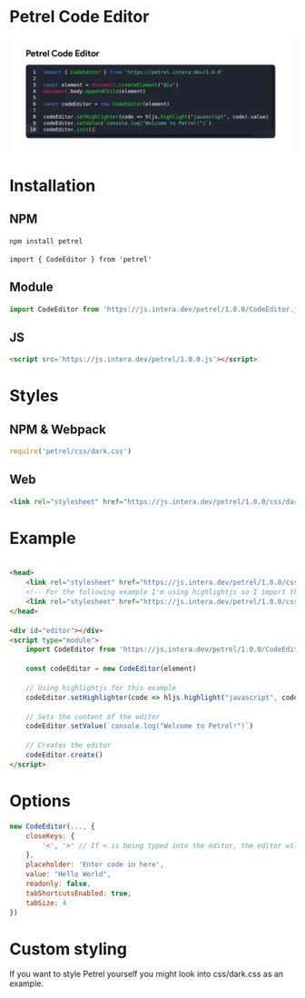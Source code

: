 # Petrel Code Editor
![](/.gitlab/screenshots/1.png)

# Installation
## NPM
```
npm install petrel

import { CodeEditor } from 'petrel'
```
## Module
```js
import CodeEditor from 'https://js.intera.dev/petrel/1.0.0/CodeEditor.js'
```
## JS
```html
<script src='https://js.intera.dev/petrel/1.0.0.js'></script>
```
# Styles
## NPM & Webpack
```js
require('petrel/css/dark.css')
```
## Web
```html
<link rel="stylesheet" href="https://js.intera.dev/petrel/1.0.0/css/dark.css">
```
# Example
```html

<head>
    <link rel="stylesheet" href="https://js.intera.dev/petrel/1.0.0/css/dark.css">
    <!-- For the following example I'm using highlightjs so I import the styles for it as well. Theme: Pastefy -->
    <link rel="stylesheet" href="https://js.intera.dev/petrel/1.0.0/css/highlight/pastefy.css">
</head>

<div id="editor"></div>
<script type="module">
    import CodeEditor from 'https://js.intera.dev/petrel/1.0.0/CodeEditor.js'

    const codeEditor = new CodeEditor(element)

    // Using highlightjs for this example
    codeEditor.setHighlighter(code => hljs.highlight("javascript", code).value)

    // Sets the content of the editor
    codeEditor.setValue(`console.log("Welcome to Petrel!")`)

    // Creates the editor
    codeEditor.create()
</script>
```

# Options
```js
new CodeEditor(..., {
    closeKeys: {
        '<', '>' // If < is being typed into the editor, the editor will autocomplete it with >
    },
    placeholder: 'Enter code in here',
    value: "Hello World",
    readonly: false,
    tabShortcutsEnabled: true,
    tabSize: 4
})

```

# Custom styling
If you want to style Petrel yourself you might look into css/dark.css as an example.
